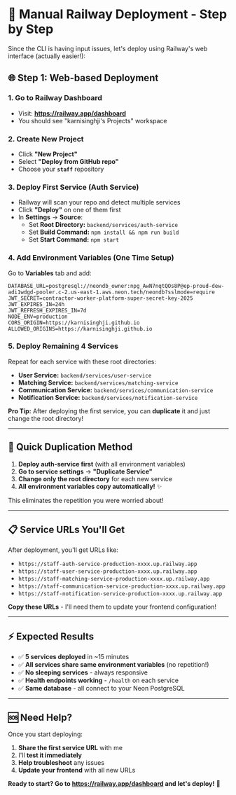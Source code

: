 # 🚂 Manual Railway Deployment - Step by Step

Since the CLI is having input issues, let's deploy using Railway's web interface (actually easier!):

## 🌐 **Step 1: Web-based Deployment**

### **1. Go to Railway Dashboard**
- Visit: **https://railway.app/dashboard**
- You should see "karnisinghji's Projects" workspace

### **2. Create New Project**
- Click **"New Project"**
- Select **"Deploy from GitHub repo"**
- Choose your **`staff`** repository

### **3. Deploy First Service (Auth Service)**
- Railway will scan your repo and detect multiple services
- Click **"Deploy"** on one of them first
- In **Settings** → **Source**:
  - Set **Root Directory:** `backend/services/auth-service`
  - Set **Build Command:** `npm install && npm run build`
  - Set **Start Command:** `npm start`

### **4. Add Environment Variables (One Time Setup)**
Go to **Variables** tab and add:

```env
DATABASE_URL=postgresql://neondb_owner:npg_AwN7nqtQOs8P@ep-proud-dew-adi1wdgd-pooler.c-2.us-east-1.aws.neon.tech/neondb?sslmode=require
JWT_SECRET=contractor-worker-platform-super-secret-key-2025
JWT_EXPIRES_IN=24h
JWT_REFRESH_EXPIRES_IN=7d
NODE_ENV=production
CORS_ORIGIN=https://karnisinghji.github.io
ALLOWED_ORIGINS=https://karnisinghji.github.io
```

### **5. Deploy Remaining 4 Services**
Repeat for each service with these root directories:
- **User Service:** `backend/services/user-service`
- **Matching Service:** `backend/services/matching-service`  
- **Communication Service:** `backend/services/communication-service`
- **Notification Service:** `backend/services/notification-service`

**Pro Tip:** After deploying the first service, you can **duplicate** it and just change the root directory!

---

## 🎯 **Quick Duplication Method**

1. **Deploy auth-service first** (with all environment variables)
2. **Go to service settings** → **"Duplicate Service"**
3. **Change only the root directory** for each new service
4. **All environment variables copy automatically!** ✨

This eliminates the repetition you were worried about!

---

## 📋 **Service URLs You'll Get**

After deployment, you'll get URLs like:
- `https://staff-auth-service-production-xxxx.up.railway.app`
- `https://staff-user-service-production-xxxx.up.railway.app`
- `https://staff-matching-service-production-xxxx.up.railway.app`
- `https://staff-communication-service-production-xxxx.up.railway.app`
- `https://staff-notification-service-production-xxxx.up.railway.app`

**Copy these URLs** - I'll need them to update your frontend configuration!

---

## ⚡ **Expected Results**

- ✅ **5 services deployed** in ~15 minutes
- ✅ **All services share same environment variables** (no repetition!)
- ✅ **No sleeping services** - always responsive
- ✅ **Health endpoints working** - `/health` on each service
- ✅ **Same database** - all connect to your Neon PostgreSQL

---

## 🆘 **Need Help?**

Once you start deploying:
1. **Share the first service URL** with me
2. I'll **test it immediately** 
3. **Help troubleshoot** any issues
4. **Update your frontend** with all new URLs

**Ready to start? Go to https://railway.app/dashboard and let's deploy!** 🚀